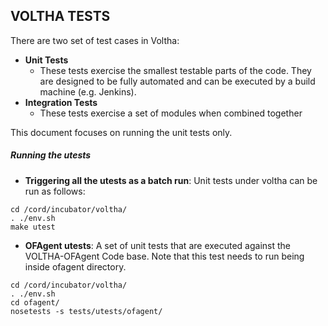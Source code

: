 ## VOLTHA TESTS

There are two set of test cases in Voltha:
* **Unit Tests**
    *  These tests exercise the smallest testable parts of the code. They 
    are designed to be fully automated and can be executed by a build 
    machine (e.g. Jenkins).  
 * **Integration Tests**
    * These tests exercise a set of modules when combined together
    
This document focuses on running the unit tests only.

##### Running the utests
* **Triggering all the utests as a batch run**: Unit tests under voltha can be run as follows:
```
cd /cord/incubator/voltha/
. ./env.sh
make utest
```
* **OFAgent utests**: A set of unit tests that are executed against the VOLTHA-OFAgent Code base.
Note that this test needs to run being inside ofagent directory. 
```
cd /cord/incubator/voltha/
. ./env.sh
cd ofagent/
nosetests -s tests/utests/ofagent/
```
